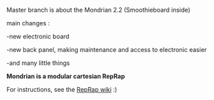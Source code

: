 Master branch is about the Mondrian 2.2 (Smoothieboard inside)

main changes :

-new electronic board

-new back panel, making maintenance and access to electronic easier

-and many little things

**Mondrian is a modular cartesian RepRap**

For instructions, see the [RepRap wiki](http://reprap.org/wiki/Mondrian) :)